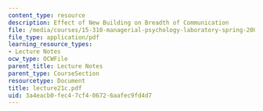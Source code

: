 ```yaml
---
content_type: resource
description: Effect of New Building on Breadth of Communication
file: /media/courses/15-310-managerial-psychology-laboratory-spring-2003/3a4eacb0fec47cf406726aafec9fd4d7_lecture21c.pdf
file_type: application/pdf
learning_resource_types:
- Lecture Notes
ocw_type: OCWFile
parent_title: Lecture Notes
parent_type: CourseSection
resourcetype: Document
title: lecture21c.pdf
uid: 3a4eacb0-fec4-7cf4-0672-6aafec9fd4d7
---
```


